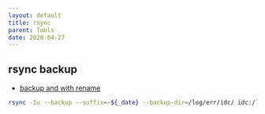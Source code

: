 ```yaml
---
layout: default
title: rsync
parent: Tools
date: 2020-04-27
---
```


## rsync backup

- [backup and with rename](https://unix.stackexchange.com/a/527037)

```bash
rsync -Iu --backup --suffix=-${_date} --backup-dir=/log/err/idc/ idc:/log/service/statistic/err.log /log/pmt-prd/statistic/idc
```
